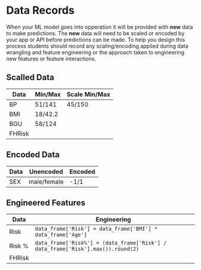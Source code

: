 # Data Records

When your ML model goes into opperation it will be provided with **new** data to make predictions. The **new** data will need to be scaled or encoded by your app or API before predictions can be made. To help you design this process students should record any scaling/encoding applied during data wrangling and feature engineering or the approach taken to engineering new features or feature interactions.

## Scalled Data

| Data   | Min/Max | Scale Min/Max |
| ------ | ------- | ------------- |
| BP     | 51/141  | 45/150        |
| BMI    | 18/42.2 |               |
| BGU    | 58/124  |               |
| FHRisk |         |               |

## Encoded Data

| Data | Unencoded   | Encoded |
| ---- | ----------- | ------- |
| SEX  | male/female | -1/1    |

## Engineered Features

| Data   | Engineering                                                                      |
| ------ | -------------------------------------------------------------------------------- |
| Risk   | `data_frame['Risk'] = data_frame['BMI'] * data_frame['Age']`                     |
| Risk % | `data_frame['Risk%'] = (data_frame['Risk'] / data_frame['Risk'].max()).round(2)` |
| FHRisk |                                                                                  |
